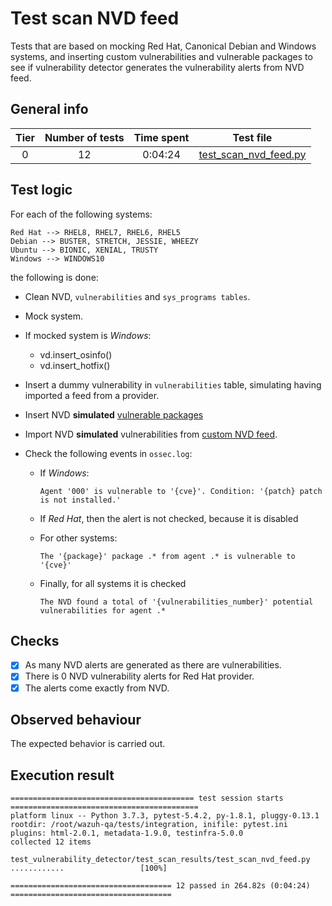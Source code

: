 # Test scan NVD feed

Tests that are based on mocking Red Hat, Canonical Debian and Windows systems, and inserting custom vulnerabilities and
vulnerable packages to see if vulnerability detector generates the vulnerability alerts from NVD feed.

## General info

|Tier | Number of tests | Time spent| Test file |
|:--:|:--:|:--:|:--:|
| 0 | 12 | 0:04:24 | [test_scan_nvd_feed.py](../../test_scan_results/test_scan_nvd_feed.py)|

## Test logic

For each of the following systems:

```
Red Hat --> RHEL8, RHEL7, RHEL6, RHEL5
Debian --> BUSTER, STRETCH, JESSIE, WHEEZY
Ubuntu --> BIONIC, XENIAL, TRUSTY
Windows --> WINDOWS10
```

the following is done:

- Clean NVD, `vulnerabilities` and `sys_programs tables`.
- Mock system.
- If mocked system is *Windows*:
  - vd.insert_osinfo()
  - vd.insert_hotfix()
- Insert a dummy vulnerability in `vulnerabilities` table, simulating having imported a feed from a provider.
- Insert NVD **simulated** [vulnerable packages](../../test_scan_results/data/vulnerabilities.json)
- Import NVD **simulated** vulnerabilities from [custom NVD feed](../../test_scan_results/data/custom_nvd_feed.json).
- Check the following events in `ossec.log`:

  - If *Windows*:

    ```
    Agent '000' is vulnerable to '{cve}'. Condition: '{patch} patch is not installed.'
    ```

  - If *Red Hat*, then the alert is not checked, because it is disabled

  - For other systems:

    ```
    The '{package}' package .* from agent .* is vulnerable to '{cve}'
    ```

  - Finally, for all systems it is checked

    ```
    The NVD found a total of '{vulnerabilities_number}' potential vulnerabilities for agent .*
    ```

## Checks

- [x] As many NVD alerts are generated as there are vulnerabilities.
- [x] There is 0 NVD vulnerability alerts for Red Hat provider.
- [x] The alerts come exactly from NVD.

## Observed behaviour

The expected behavior is carried out.

## Execution result

```
========================================= test session starts ==========================================
platform linux -- Python 3.7.3, pytest-5.4.2, py-1.8.1, pluggy-0.13.1
rootdir: /root/wazuh-qa/tests/integration, inifile: pytest.ini
plugins: html-2.0.1, metadata-1.9.0, testinfra-5.0.0
collected 12 items

test_vulnerability_detector/test_scan_results/test_scan_nvd_feed.py ............                 [100%]

==================================== 12 passed in 264.82s (0:04:24) ====================================
```
